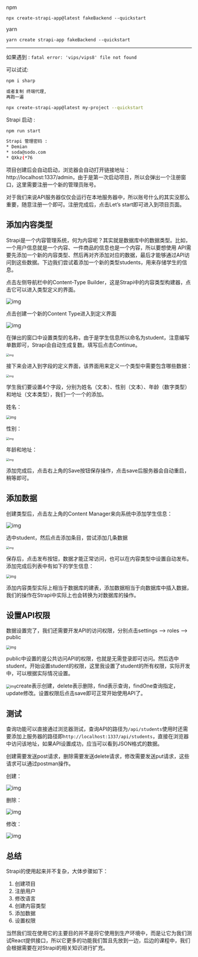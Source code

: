 npm

```
npx create-strapi-app@latest fakeBackend --quickstart
```

yarn

```
yarn create strapi-app fakeBackend --quickstart
```

----

如果遇到 : `fatal error: 'vips/vips8' file not found`

可以试试: 

```bash
npm i sharp

或者复制 终端代理, 
再跑一遍 

npx create-strapi-app@latest my-project --quickstart
```



Strapi 启动 : 

```bash
npm run start
```



```bash
Strapi 管理密码 :
* Demian
* soda@sodo.com
* QXkz(*76
```



项目创建后会自动启动，浏览器会自动打开链接地址：http://localhost:1337/admin，由于是第一次启动项目，所以会弹出一个注册窗口，这里需要注册一个新的管理员账号。

对于我们来说API服务器仅仅会运行在本地服务器中，所以账号什么的其实没那么重要，随意注册一个即可。注册完成后，点击Let’s start即可进入到项目页面。



## 添加内容类型

Strapi是一个内容管理系统，何为内容呢？其实就是数据库中的数据类型。比如，一个用户信息就是一个内容、一件商品的信息也是一个内容，所以要想使用 API需 要先添加一个新的内容类型、然后再对齐添加对应的数据，最后才能够通过API访问到这些数据。下边我们尝试着添加一个新的类型students，用来存储学生的信息。

点击左侧导航栏中的Content-Type Builder，这是Strapi中的内容类型构建器，点击它可以进入类型定义的界面。

![img](https://my-wp.oss-cn-beijing.aliyuncs.com/wp-content/uploads/2022/05/20220516161232525.png)

点击创建一个新的Content Type进入到定义界面

![img](https://my-wp.oss-cn-beijing.aliyuncs.com/wp-content/uploads/2022/05/20220516161346751.png)

在弹出的窗口中设置类型的名称，由于是学生信息所以命名为student，注意编写单数即可，Strapi会自动生成复数。填写后点击Continue。




<img src="https://my-wp.oss-cn-beijing.aliyuncs.com/wp-content/uploads/2022/05/20220516161426917.png" alt="img" style="zoom:50%;" />

接下来会进入到字段的定义界面，该界面用来定义一个类型中需要包含哪些数据：

<img src="https://my-wp.oss-cn-beijing.aliyuncs.com/wp-content/uploads/2022/05/20220516161647586.png" alt="img" style="zoom:50%;" />

学生我们要设置4个字段，分别为姓名（文本）、性别（文本）、年龄（数字类型）和地址（文本类型），我们一个一个的添加。

姓名：

<img src="https://my-wp.oss-cn-beijing.aliyuncs.com/wp-content/uploads/2022/05/20220516162411780.png" alt="img" style="zoom:67%;" />

性别：

<img src="https://my-wp.oss-cn-beijing.aliyuncs.com/wp-content/uploads/2022/05/20220516162822469.png" alt="img" style="zoom:50%;" />

年龄和地址：

<img src="https://my-wp.oss-cn-beijing.aliyuncs.com/wp-content/uploads/2022/05/20220516163450219.png" alt="img" style="zoom:50%;" />

添加完成后，点击右上角的Save按钮保存操作，点击save后服务器会自动重启，稍等即可。





## 添加数据

创建类型后，点击左上角的Content Manager来向系统中添加学生信息：


![img](https://my-wp.oss-cn-beijing.aliyuncs.com/wp-content/uploads/2022/05/20220516163733988.png)

选中student，然后点击添加条目，尝试添加几条数据



<img src="https://my-wp.oss-cn-beijing.aliyuncs.com/wp-content/uploads/2022/05/20220516163845649-1024x264.png" alt="img" style="zoom:50%;" />

保存后，点击发布按钮，数据才能正常访问，也可以在内容类型中设置自动发布。添加完成后列表中有如下的学生信息：

<img src="https://my-wp.oss-cn-beijing.aliyuncs.com/wp-content/uploads/2022/05/20220516164113122-1024x195.png" alt="img" style="zoom:67%;" />

添加内容类型实际上相当于数据库的建表，添加数据相当于向数据库中插入数据，我们的操作在Strapi中实际上也会转换为对数据库的操作。



## 设置API权限

数据设置完了，我们还需要开发API的访问权限，分别点击settings –> roles –> public

<img src="https://my-wp.oss-cn-beijing.aliyuncs.com/wp-content/uploads/2022/05/20220516170117749.png" alt="img" style="zoom:67%;" />

public中设置的是公共访问API的权限，也就是无需登录即可访问。然后选中student，开始设置student的权限，这里我设置了student的所有权限，实际开发中，可以根据实际情况设置。

<img src="https://my-wp.oss-cn-beijing.aliyuncs.com/wp-content/uploads/2022/05/20220516170307522.png" alt="img" style="zoom:67%;" />create表示创建，delete表示删除，find表示查询，findOne查询指定，update修改。设置权限后点击save即可正常开始使用API了。



## 测试

查询功能可以直接通过浏览器测试，查询API的路径为`/api/students`使用时还需要添加上服务器的路径即`http://localhost:1337/api/students`，直接在浏览器中访问该地址，如果API设置成功，应当可以看到JSON格式的数据。

创建需要发送post请求，删除需要发送delete请求，修改需要发送put请求，这些请求可以通过postman操作。

创建：

![img](https://my-wp.oss-cn-beijing.aliyuncs.com/wp-content/uploads/2022/05/20220516172142493-1024x785.png)

删除：

![img](https://my-wp.oss-cn-beijing.aliyuncs.com/wp-content/uploads/2022/05/20220516172252853.png)

修改：

![img](https://my-wp.oss-cn-beijing.aliyuncs.com/wp-content/uploads/2022/05/20220516172533931.png)

## 总结

Strapi的使用起来并不复杂，大体步骤如下：

1. 创建项目
2. 注册用户
3. 修改语言
4. 创建内容类型
5. 添加数据
6. 设置权限

当然我们现在使用它的主要目的并不是将它使用到生产环境中，而是让它为我们测试React提供接口，所以它更多的功能我们暂且先放到一边，后边的课程中，我们会根据需要在对Strapi的相关知识进行扩充。